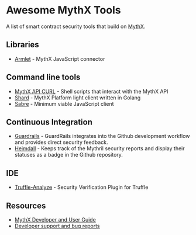 # Awesome MythX Tools

A list of smart contract security tools that build on [MythX](https://mythx.io).

## Libraries

- [Armlet](https://github.com/ConsenSys/armlet) - MythX JavaScript connector

## Command line tools

- [MythX API CURL](https://github.com/rocky/mythril-api-curl/) - Shell scripts that interact with the MythX API
- [Shard](https://github.com/JoranHonig/shard) - MythX Platform light client written in Golang
- [Sabre](https://github.com/b-mueller/sabre) - Minimum viable JavaScript client

## Continuous Integration

- [Guardrails](https://www.guardrails.io) - GuardRails integrates into the Github development workflow and provides direct security feedback.
- [Heimdall](https://heimdall.maddevs.io) - Keeps track of the Mythril security reports and display their statuses as a badge in the Github repository.

## IDE

- [Truffle-Analyze](https://github.com/ConsenSys/truffle-analyze) - Security Verification Plugin for Truffle

## Resources

- [MythX Developer and User Guide](https://docs.mythx.io/en/latest/)
- [Developer support and bug reports](https://github.com/ConsenSys/mythx-developer-support)
